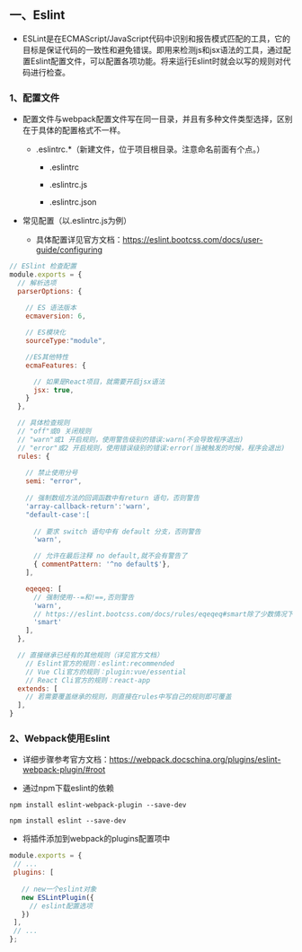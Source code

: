 ## 一、Eslint

- ESLint是在ECMAScript/JavaScript代码中识别和报告模式匹配的工具，它的目标是保证代码的一致性和避免错误。即用来检测js和jsx语法的工具，通过配置Eslint配置文件，可以配置各项功能。将来运行Eslint时就会以写的规则对代码进行检查。


### 1、配置文件

- 配置文件与webpack配置文件写在同一目录，并且有多种文件类型选择，区别在于具体的配置格式不一样。

    - .eslintrc.*（新建文件，位于项目根目录。注意命名前面有个点。）

        - .eslintrc

        - .eslintrc.js

        - .eslintrc.json

- 常见配置（以.eslintrc.js为例）

    - 具体配置详见官方文档：https://eslint.bootcss.com/docs/user-guide/configuring


```javascript
// ESlint 检查配置
module.exports = {
  // 解析选项
  parserOptions: {
      
    // ES 语法版本
    ecmaversion: 6,

    // ES模块化
    sourceType:"module",

    //ES其他特性
    ecmaFeatures: {

      // 如果是React项目，就需要开启jsx语法
      jsx: true,
    }
  },

  // 具体检查规则
  // "off"或0 关闭规则
  // "warn"或1 开启规则，使用警告级别的错误:warn(不会导致程序退出)
  // "error"或2 开启规则，使用错误级别的错误:error(当被触发的时候，程序会退出)
  rules: {
      
    // 禁止使用分号
    semi: "error",
      
    // 强制数组方法的回调函数中有return 语句，否则警告
    'array-callback-return':'warn',
    "default-case':[
      
      // 要求 switch 语句中有 default 分支，否则警告
      'warn',

      // 允许在最后注释 no default,就不会有警告了
      { commentPattern: '^no default$'},
    ],

    eqeqeq: [
      // 强制使用--=和!==,否则警告
      'warn',
      // https://eslint.bootcss.com/docs/rules/eqeqeq#smart除了少数情况下不会有警告
      'smart'
    ],
  },

  // 直接继承已经有的其他规则（详见官方文档）
    // Eslint官方的规则：eslint:recommended
    // Vue Cli官方的规则︰plugin:vue/essential
    // React Cli官方的规则：react-app
  extends: [
    // 若需要覆盖继承的规则，则直接在rules中写自己的规则即可覆盖
  ],
}
```

### 2、Webpack使用Eslint

- 详细步骤参考官方文档：https://webpack.docschina.org/plugins/eslint-webpack-plugin/#root

- 通过npm下载eslint的依赖

```shell
npm install eslint-webpack-plugin --save-dev

npm install eslint --save-dev
```
- 将插件添加到webpack的plugins配置项中

```javascript
module.exports = {
 // ...
 plugins: [
     
   // new一个eslint对象
   new ESLintPlugin({
     // eslint配置选项
   })
 ],
 // ...
};
```



